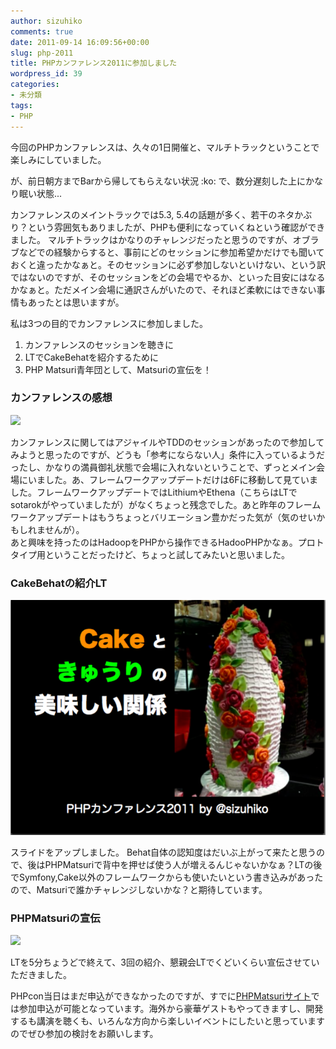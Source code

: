 ```yaml
---
author: sizuhiko
comments: true
date: 2011-09-14 16:09:56+00:00
slug: php-2011
title: PHPカンファレンス2011に参加しました
wordpress_id: 39
categories:
- 未分類
tags:
- PHP
---
```


<!-- more -->今回のPHPカンファレンスは、久々の1日開催と、マルチトラックということで楽しみにしていました。  

が、前日朝方までBarから帰してもらえない状況 :ko: で、数分遅刻した上にかなり眠い状態...  
  


カンファレンスのメイントラックでは5.3, 5.4の話題が多く、若干のネタかぶり？という雰囲気もありましたが、PHPも便利になっていくねという確認ができました。
マルチトラックはかなりのチャレンジだったと思うのですが、オブラブなどでの経験からすると、事前にどのセッションに参加希望かだけでも聞いておくと違ったかなぁと。そのセッションに必ず参加しないといけない、という訳ではないのですが、そのセッションをどの会場でやるか、といった目安にはなるかなぁと。ただメイン会場に通訳さんがいたので、それほど柔軟にはできない事情もあったとは思いますが。  
  

私は3つの目的でカンファレンスに参加しました。


  1. カンファレンスのセッションを聴きに
  2. LTでCakeBehatを紹介するために
  3. PHP Matsuri青年団として、Matsuriの宣伝を！

  



### カンファレンスの感想


[![](http://phpcon.php.gr.jp/2011/images/phpcon2011-logo.png)](http://phpcon.php.gr.jp/2011/)
  

カンファレンスに関してはアジャイルやTDDのセッションがあったので参加してみようと思ったのですが、どうも「参考にならない人」条件に入っているようだったし、かなりの満員御礼状態で会場に入れないということで、ずっとメイン会場にいました。あ、フレームワークアップデートだけは6Fに移動して見ていました。フレームワークアップデートではLithiumやEthena（こちらはLTでsotarokがやっていましたが）がなくちょっと残念でした。あと昨年のフレームワークアップデートはもうちょっとバリエーション豊かだった気が（気のせいかもしれませんが）。  
あと興味を持ったのはHadoopをPHPから操作できるHadooPHPかなぁ。プロトタイプ用ということだったけど、ちょっと試してみたいと思いました。  



### CakeBehatの紹介LT


[![](/images/blog/CakeBehatAtPhpcon2011.png)](http://twl.sh/q1ULvr)
  

スライドをアップしました。
Behat自体の認知度はだいぶ上がって来たと思うので、後はPHPMatsuriで背中を押せば使う人が増えるんじゃないかなぁ？LTの後でSymfony,Cake以外のフレームワークからも使いたいという書き込みがあったので、Matsuriで誰かチャレンジしないかな？と期待しています。  



### PHPMatsuriの宣伝


[![](http://2010.phpmatsuri.net/uploads/phpmatsuri_logo.jpg)](http://2011.phpmatsuri.net/)
  

LTを5分ちょうどで終えて、3回の紹介、懇親会LTでくどいくらい宣伝させていただきました。  

PHPcon当日はまだ申込ができなかったのですが、すでに[PHPMatsuriサイト](http://2011.phpmatsuri.net/)では参加申込が可能となっています。海外から豪華ゲストもやってきますし、開発するも講演を聴くも、いろんな方向から楽しいイベントにしたいと思っていますのでぜひ参加の検討をお願いします。






